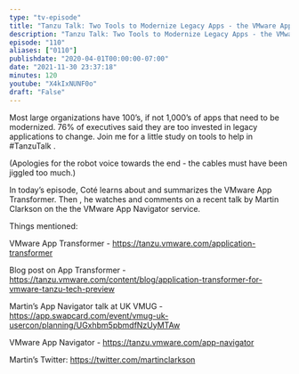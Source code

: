 ```yaml
---
type: "tv-episode"
title: "Tanzu Talk: Two Tools to Modernize Legacy Apps - the VMware App Transformer & App Navigator"
description: "Tanzu Talk: Two Tools to Modernize Legacy Apps - the VMware App Transformer & App Navigator"
episode: "110"
aliases: ["0110"]
publishdate: "2020-04-01T00:00:00-07:00"
date: "2021-11-30 23:37:18"
minutes: 120
youtube: "X4kIxNUNF0o"
draft: "False"
---
```


Most large organizations have 100’s, if not 1,000’s of apps that need to be modernized. 76% of executives said they are too invested in legacy applications to change. Join me for a little study on tools to help in #TanzuTalk .

(Apologies for the robot voice towards the end - the cables must have been jiggled too much.)

In today’s episode, Coté learns about and summarizes  the VMware App Transformer. Then , he watches and comments on a recent talk by Martin Clarkson on the the VMware App Navigator service.

Things mentioned:

VMware App Transformer - https://tanzu.vmware.com/application-transformer

Blog post on App Transformer - https://tanzu.vmware.com/content/blog/application-transformer-for-vmware-tanzu-tech-preview

Martin’s App Navigator talk at UK VMUG -  https://app.swapcard.com/event/vmug-uk-usercon/planning/UGxhbm5pbmdfNzUyMTAw

VMware App Navigator - https://tanzu.vmware.com/app-navigator

Martin’s Twitter: https://twitter.com/martinclarkson